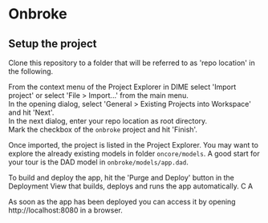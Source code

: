 # Onbroke

## Setup the project

Clone this repository to a folder that will be referred to as 'repo location' in the following.

From the context menu of the Project Explorer in DIME select 'Import project' or select 'File > Import...' from the main menu.  
In the opening dialog, select 'General > Existing Projects into Workspace' and hit 'Next'.  
In the next dialog, enter your repo location as root directory.  
Mark the checkbox of the `onbroke` project and hit 'Finish'.

Once imported, the project is listed in the Project Explorer. You may want to explore the already existing models in folder `oncore/models`. A good start for your tour is the DAD model in `onbroke/models/app.dad`.

To build and deploy the app, hit the 'Purge and Deploy' button in the Deployment View that builds, deploys and runs the app automatically.
C
A

As soon as the app has been deployed you can access it by opening http://localhost:8080 in a browser.
